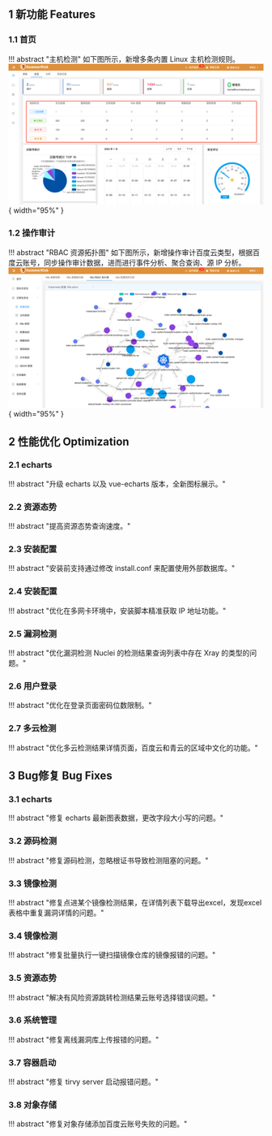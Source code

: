 ## 1 新功能 Features

### 1.1 首页

!!! abstract "主机检测"
    如下图所示，新增多条内置 Linux 主机检测规则。
![新功能](../img/release/0.9.0/img.png){ width="95%" }

### 1.2 操作审计

!!! abstract "RBAC 资源拓扑图"
    如下图所示，新增操作审计百度云类型，根据百度云账号，同步操作审计数据，进而进行事件分析、聚合查询、源 IP 分析。
![新功能](../img/release/0.9.0/img_1.png){ width="95%" }

## 2 性能优化 Optimization

### 2.1 echarts

!!! abstract "升级 echarts 以及 vue-echarts 版本，全新图标展示。"

### 2.2 资源态势

!!! abstract "提高资源态势查询速度。"

### 2.3 安装配置

!!! abstract "安装前支持通过修改 install.conf 来配置使用外部数据库。"

### 2.4 安装配置

!!! abstract "优化在多网卡环境中，安装脚本精准获取 IP 地址功能。"

### 2.5 漏洞检测

!!! abstract "优化漏洞检测 Nuclei 的检测结果查询列表中存在 Xray 的类型的问题。"

### 2.6 用户登录

!!! abstract "优化在登录页面密码位数限制。"

### 2.7 多云检测

!!! abstract "优化多云检测结果详情页面，百度云和青云的区域中文化的功能。"

## 3 Bug修复 Bug Fixes

### 3.1 echarts

!!! abstract "修复 echarts 最新图表数据，更改字段大小写的问题。"

### 3.2 源码检测

!!! abstract "修复源码检测，忽略根证书导致检测阻塞的问题。"

### 3.3 镜像检测

!!! abstract "修复点进某个镜像检测结果，在详情列表下载导出excel，发现excel表格中重复漏洞详情的问题。"

### 3.4 镜像检测

!!! abstract "修复批量执行一键扫描镜像仓库的镜像报错的问题。"

### 3.5 资源态势

!!! abstract "解决有风险资源跳转检测结果云账号选择错误问题。"

### 3.6 系统管理

!!! abstract "修复离线漏洞库上传报错的问题。"

### 3.7 容器启动

!!! abstract "修复 tirvy server 启动报错问题。"

### 3.8 对象存储

!!! abstract "修复对象存储添加百度云账号失败的问题。"
